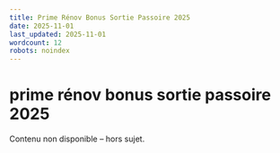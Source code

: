 ```yaml
---
title: Prime Rénov Bonus Sortie Passoire 2025
date: 2025-11-01
last_updated: 2025-11-01
wordcount: 12
robots: noindex
---
```


# prime rénov bonus sortie passoire 2025

Contenu non disponible – hors sujet.